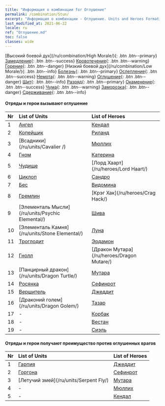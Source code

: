 ```yaml
---
title: "Информация о комбинации for Оглушение"
permalink: /combination/Stun/
excerpt: "Информация о комбинации - Оглушение. Units and Heroes Formation."
last_modified_at: 2021-06-22
locale: ru
ref: "Оглушение.md"
toc: false
classes: wide
---
```


  [Высокий боевой дух](/ru/combination/High Morale/){: .btn .btn--primary} [Замедление](/ru/combination/Slow/){: .btn .btn--success} [Кровотечение](/ru/combination/Bleeding/){: .btn .btn--warning} [Горение](/ru/combination/Burning/){: .btn .btn--danger} [Низкий боевой дух](/ru/combination/Low Morale/){: .btn .btn--info} [Болезнь](/ru/combination/Disease/){: .btn .btn--primary} [Ослепление](/ru/combination/Blind/){: .btn .btn--success} [Немота](/ru/combination/Silence/){: .btn .btn--warning} [Оглушение](/ru/combination/Stun/){: .btn .btn--danger} [Щит](/ru/combination/Shield/){: .btn .btn--info} [Разряд](/ru/combination/Static/){: .btn .btn--primary} [Окаменение](/ru/combination/Petrify/){: .btn .btn--success} [Чума](/ru/combination/Plague/){: .btn .btn--warning} [Заморозка](/ru/combination/Freeze/){: .btn .btn--danger} [Сдерживание](/ru/combination/Deterrence/){: .btn .btn--info} 


#### Отряды и герои вызывают оглушение

  | Nr |  List of Units  | List of Heroes | 
  |:---|:----------------|:---------------| 
  | 1 | [Ангел](/ru/units/Angel/) | [Кендал](/ru/heroes/Kendal/) |
  | 2 | [Копейщик](/ru/units/Pikeman/) | [Риланд](/ru/heroes/Ryland/) |
  | 3 | [Всадники](/ru/units/Cavalier /) | [Мюллих](/ru/heroes/Mullich/) |
  | 4 | [Гном](/ru/units/Dwarf/) | [Катерина](/ru/heroes/Catherine/) |
  | 5 | [Чудище](/ru/units/Behemoth/) | [Лорд Хаарт](/ru/heroes/Lord Haart/) |
  | 6 | [Циклоп](/ru/units/Cyclops/) | [Сандро](/ru/heroes/Sandro/) |
  | 7 | [Бес](/ru/units/Imp/) | [Видомина](/ru/heroes/Vidomina/) |
  | 8 | [Гремлин](/ru/units/Gremlin/) | [Крэг Хак](/ru/heroes/Crag Hack/) |
  | 9 | [Элементаль Мысли](/ru/units/Psychic Elemental/) | [Шива](/ru/heroes/Shiva/) |
  | 10 | [Элементаль Камня](/ru/units/Stone Elemental/) | [Луна](/ru/heroes/Luna/) |
  | 11 | [Троглодит](/ru/units/Troglodyte/) | [Эрдамон](/ru/heroes/Erdamon/) |
  | 12 | [Гнолл](/ru/units/Gnoll/) | [Дракон Мутара](/ru/heroes/Dragon Mutare/) |
  | 13 | [Панцирный дракон](/ru/units/Dragon Turtle/) | [Мутара](/ru/heroes/Mutare/) |
  | 14 | [Росянка](/ru/units/Waspwort/) | [Сефинрот](/ru/heroes/Sephinroth/) |
  | 15 | [Вершитель](/ru/units/Judicator/) | [Джеддит](/ru/heroes/Jeddite/) |
  | 16 | [Драконий голем](/ru/units/Dragon Golem/) | [Тазар](/ru/heroes/Tazar/) |
  | 17 | - | [Корбак](/ru/heroes/Korbac/) |
  | 18 | - | [Вестан](/ru/heroes/Wystan/) |
  | 19 | - | [Сиэль](/ru/heroes/Ciele/) |


#### Отряды и герои получают преимущество против оглушенных врагов

  | Nr |  List of Units  | List of Heroes | 
  |:---|:----------------|:---------------| 
  | 1 | [Гарпия](/ru/units/Harpy/) | [Джеддит](/ru/heroes/Jeddite/) |
  | 2 | [Горгона](/ru/units/Gorgon/) | [Сефинрот](/ru/heroes/Sephinroth/) |
  | 3 | [Летучий змей](/ru/units/Serpent Fly/) | [Мутара](/ru/heroes/Mutare/) |
  | 4 | - | [Мюллих](/ru/heroes/Mullich/) |
  | 5 | - | [Кендал](/ru/heroes/Kendal/) |

